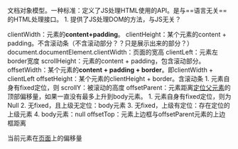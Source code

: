 文档对象模型。一种标准：定义了JS处理HTML使用的API。是与==语言无关==的HTML处理接口。
	1. 提供了JS处理DOM的方法，与JS无关？

clientWidth：元素的**content+padding**。
clientHeight：某个元素的content + padding。不含滚动条（不含滚动部分？？只是展示出来的部分？）
	document.documentElement.clientWidth：页面的宽高
clientLeft：元素左border宽度
scrollHeight：元素的content + padding，包含滚动部分。
offsetWidth：某个元素的**content + padding + border**。即clientWidth + clientLeft
offsetHeight：某个元素的clientHeight + border。含滚动条
	1. 元素自身有fixed定位，则
scrollY：被滚动的高度
offsetParent：元素距离<u>定位父元素</u>的顶部偏移量，如果一直没有最多上升到body元素。
	1. 元素自身有fixed定位，则为Null
	2. 无fixed，且上级无定位：body元素
	3. 无fixed，上级有定位：存在定位的上级元素
	4. body元素：null
offsetTop：元素上边框与offsetParent元素的上边框距离

当前元素在<u>页面</u>上的偏移量